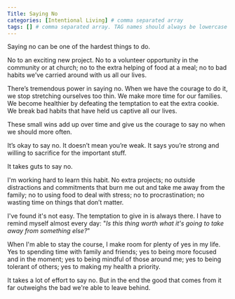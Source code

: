 ```yaml
---
Title: Saying No
categories: [Intentional Living] # comma separated array
tags: [] # comma separated array. TAG names should always be lowercase
---
```


Saying no can be one of the hardest things to do.

No to an exciting new project. No to a volunteer opportunity in the community or at church; no to the extra helping of food at a meal; no to bad habits we’ve carried around with us all our lives.

There’s tremendous power in saying no. When we have the courage to do it, we stop stretching ourselves too thin. We make more time for our families. We become healthier by defeating the temptation to eat the extra cookie. We break bad habits that have held us captive all our lives.

These small wins add up over time and give us the courage to say no when we should more often.

It’s okay to say no. It doesn’t mean you’re weak. It says you’re strong and willing to sacrifice for the important stuff.

It takes guts to say no.

I'm working hard to learn this habit. No extra projects; no outside distractions and commitments that burn me out and take me away from the family; no to using food to deal with stress; no to procrastination; no wasting time on things that don’t matter.

I've found it's not easy. The temptation to give in is always there. I have to remind myself almost every day: "<em>Is this thing worth what it's going to take away from something else?</em>"

When I'm able to stay the course, I make room for plenty of yes in my life. Yes to spending time with family and friends; yes to being more focused and in the moment; yes to being mindful of those around me; yes to being tolerant of others; yes to making my health a priority.

It takes a lot of effort to say no. But in the end the good that comes from it far outweighs the bad we're able to leave behind.